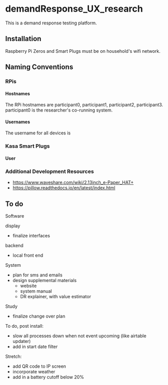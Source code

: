 # demandResponse_UX_research

This is a demand response testing platform.

## Installation

Raspberry Pi Zeros and Smart Plugs must be on household's wifi network.


## Naming Conventions

### RPis

#### Hostnames

The RPi hostnames are participant0, participant1, participant2, participant3. participant0 is the researcher's co-running system.

#### Usernames

The username for all devices is 

### Kasa Smart Plugs

#### User


### Additional Development Resources

* https://www.waveshare.com/wiki/2.13inch_e-Paper_HAT+
* https://pillow.readthedocs.io/en/latest/index.html


## To do

Software

display
* finalize interfaces

backend
* local front end

System
* plan for sms and emails
* design supplemental materials
	* website
	* system manual
	* DR explainer, with value estimator

Study
* finalize change over plan

To do, post install:
* slow all processes down when not event upcoming (like airtable updater)
* add in start date filter

Stretch:
* add QR code to IP screen
* incorporate weather
* add in a battery cutoff below 20%

